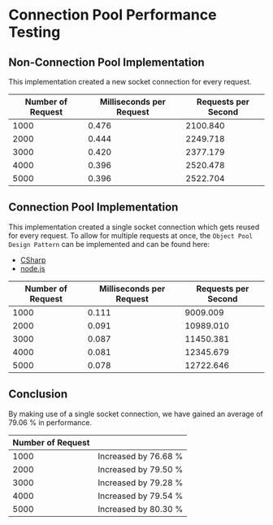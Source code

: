 # Connection Pool Performance Testing

## Non-Connection Pool Implementation

This implementation created a new socket connection for every request.

| Number of Request | Milliseconds per Request | Requests per Second |
| ----------------- | ------------------------ | ------------------- |
| 1000              | 0.476                    | 2100.840            |
| 2000              | 0.444                    | 2249.718            |
| 3000              | 0.420                    | 2377.179            |
| 4000              | 0.396                    | 2520.478            |
| 5000              | 0.396                    | 2522.704            | 

## Connection Pool Implementation

This implementation created a single socket connection which gets reused for every request. To allow for multiple requests at once, the `Object Pool Design Pattern` can be implemented and can be found here:

* [CSharp](https://github.com/barend-erasmus/connection-pool-performance-testing/blob/master/src/examples/ObjectPool.cs)
* [node.js](https://github.com/barend-erasmus/connection-pool-performance-testing/blob/master/src/examples/object-pool.ts)

| Number of Request | Milliseconds per Request | Requests per Second |
| ----------------- | ------------------------ | ------------------- |
| 1000              | 0.111                    | 9009.009            |
| 2000              | 0.091                    | 10989.010           |
| 3000              | 0.087                    | 11450.381           |
| 4000              | 0.081                    | 12345.679           |
| 5000              | 0.078                    | 12722.646           | 

## Conclusion

By making use of a single socket connection, we have gained an average of 79.06 % in performance.

| Number of Request |                      |
| ----------------- | -------------------- |
| 1000              | Increased by 76.68 % |
| 2000              | Increased by 79.50 % |
| 3000              | Increased by 79.28 % |
| 4000              | Increased by 79.54 % |
| 5000              | Increased by 80.30 % |